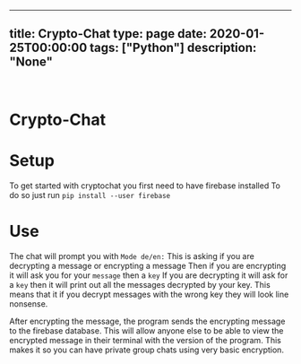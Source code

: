 
---
title: Crypto-Chat
type: page
date: 2020-01-25T00:00:00
tags: ["Python"]
description: "None"
---


<br>

# Crypto-Chat

# Setup
To get started with cryptochat you first need to have firebase installed
To do so just run `pip install --user firebase`

# Use
The chat will prompt you with `Mode de/en:`
This is asking if you are decrypting a message or encrypting a message
Then if you are encrypting it will ask you for your `message` then a `key`
If you are decrypting it will ask for a `key` then it will print out all the messages decrypted by your key.
This means that it if you decrypt messages with the wrong key they will look line nonsense.

After encrypting the message, the program sends the encrypting message to the firebase database.
This will allow anyone else to be able to view the encrypted message in their terminal with the version of the program. This makes it so you can have private group chats using very basic encryption.

